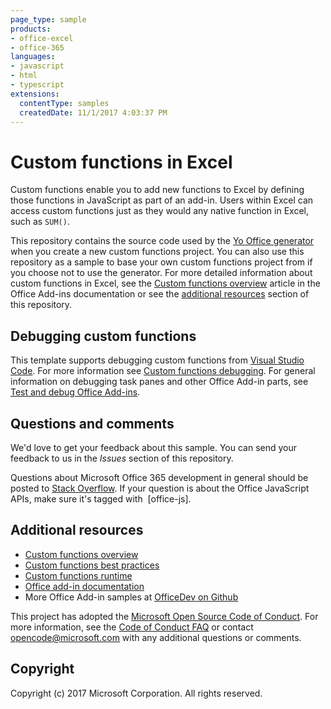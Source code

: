 ```yaml
---
page_type: sample
products:
- office-excel
- office-365
languages:
- javascript
- html
- typescript
extensions:
  contentType: samples
  createdDate: 11/1/2017 4:03:37 PM
---
```

# Custom functions in Excel

Custom functions enable you to add new functions to Excel by defining those functions in JavaScript as part of an add-in. Users within Excel can access custom functions just as they would any native function in Excel, such as `SUM()`.  

This repository contains the source code used by the [Yo Office generator](https://github.com/OfficeDev/generator-office) when you create a new custom functions project. You can also use this repository as a sample to base your own custom functions project from if you choose not to use the generator. For more detailed information about custom functions in Excel, see the [Custom functions overview](https://docs.microsoft.com/office/dev/add-ins/excel/custom-functions-overview) article in the Office Add-ins documentation or see the [additional resources](#additional-resources) section of this repository.

## Debugging custom functions

This template supports debugging custom functions from [Visual Studio Code](https://code.visualstudio.com/). For more information see [Custom functions debugging](https://aka.ms/custom-functions-debug). For general information on debugging task panes and other Office Add-in parts, see [Test and debug Office Add-ins](https://docs.microsoft.com/office/dev/add-ins/testing/test-debug-office-add-ins).

## Questions and comments

We'd love to get your feedback about this sample. You can send your feedback to us in the *Issues* section of this repository.

Questions about Microsoft Office 365 development in general should be posted to [Stack Overflow](http://stackoverflow.com/questions/tagged/office-js+API).  If your question is about the Office JavaScript APIs, make sure it's tagged with  [office-js].

## Additional resources

* [Custom functions overview](https://docs.microsoft.com/office/dev/add-ins/excel/custom-functions-overview)
* [Custom functions best practices](https://docs.microsoft.com/office/dev/add-ins/excel/custom-functions-best-practices)
* [Custom functions runtime](https://docs.microsoft.com/office/dev/add-ins/excel/custom-functions-runtime)
* [Office add-in documentation](https://docs.microsoft.com/office/dev/add-ins/overview/office-add-ins)
* More Office Add-in samples at [OfficeDev on Github](https://github.com/officedev)

This project has adopted the [Microsoft Open Source Code of Conduct](https://opensource.microsoft.com/codeofconduct/). For more information, see the [Code of Conduct FAQ](https://opensource.microsoft.com/codeofconduct/faq/) or contact [opencode@microsoft.com](mailto:opencode@microsoft.com) with any additional questions or comments.

## Copyright

Copyright (c) 2017 Microsoft Corporation. All rights reserved.
